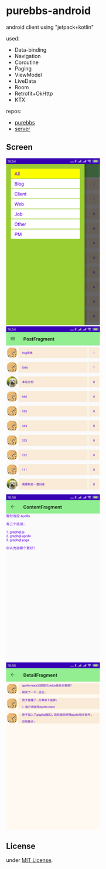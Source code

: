 # purebbs-android
android client using "jetpack+kotlin"

used:

- Data-binding
- Navigation
- Coroutine
- Paging
- ViewModel
- LiveData
- Room
- Retrofit+OkHttp
- KTX

repos:
- [purebbs](https://github.com/maxyou/purebbs)
- [server](https://github.com/maxyou/purebbs-server)

## Screen

<img src="category.png" width="256">
<img src="post.jpg" width="256">
<img src="content.png" width="256">
<img src="detail.jpg" width="256">


## License<br>
under [MIT License](http://www.opensource.org/licenses/MIT).
